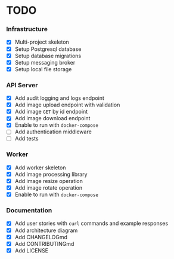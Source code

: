 # TODO

### Infrastructure

* [x] Multi-project skeleton
* [x] Setup Postgresql database
* [x] Setup database migrations
* [x] Setup messaging broker
* [x] Setup local file storage

### API Server

* [x] Add audit logging and logs endpoint
* [x] Add image upload endpoint with validation
* [x] Add image `GET` by id endpoint
* [x] Add image download endpoint
* [x] Enable to run with `docker-compose`
* [ ] Add authentication middleware
* [ ] Add tests

### Worker

* [x] Add worker skeleton
* [x] Add image processing library
* [x] Add image resize operation
* [x] Add image rotate operation
* [x] Enable to run with `docker-compose`

### Documentation

* [x] Add user stories with `curl` commands and example responses
* [x] Add architecture diagram
* [x] Add CHANGELOGmd
* [x] Add CONTRIBUTINGmd
* [x] Add LICENSE
